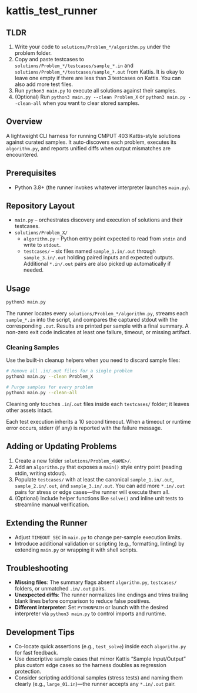 # kattis_test_runner

## TLDR
1. Write your code to `solutions/Problem_*/algorithm.py` under the problem folder.
2. Copy and paste testcases to `solutions/Problem_*/testcases/sample_*.in` and `solutions/Problem_*/testcases/sample_*.out` from Kattis. It is okay to leave one empty if there are less than 3 testcases on Kattis. You can also add more test files.
3. Run `python3 main.py` to execute all solutions against their samples.
4. (Optional) Run `python3 main.py --clean Problem_X` or `python3 main.py --clean-all` when you want to clear stored samples.

## Overview
A lightweight CLI harness for running CMPUT 403 Kattis-style solutions against curated samples. It auto-discovers each problem, executes its `algorithm.py`, and reports unified diffs when output mismatches are encountered.

## Prerequisites
- Python 3.8+ (the runner invokes whatever interpreter launches `main.py`).

## Repository Layout
- `main.py` – orchestrates discovery and execution of solutions and their testcases.
- `solutions/Problem_X/`
  - `algorithm.py` – Python entry point expected to read from `stdin` and write to `stdout`.
  - `testcases/` – six files named `sample_1.in/.out` through `sample_3.in/.out` holding paired inputs and expected outputs. Additional `*.in/.out` pairs are also picked up automatically if needed.

## Usage
```bash
python3 main.py
```
The runner locates every `solutions/Problem_*/algorithm.py`, streams each `sample_*.in` into the script, and compares the captured stdout with the corresponding `.out`. Results are printed per sample with a final summary. A non-zero exit code indicates at least one failure, timeout, or missing artifact.

### Cleaning Samples

Use the built-in cleanup helpers when you need to discard sample files:

```bash
# Remove all .in/.out files for a single problem
python3 main.py --clean Problem_X

# Purge samples for every problem
python3 main.py --clean-all
```

Cleaning only touches `.in`/`.out` files inside each `testcases/` folder; it leaves other assets intact.

Each test execution inherits a 10 second timeout. When a timeout or runtime error occurs, stderr (if any) is reported with the failure message.

## Adding or Updating Problems
1. Create a new folder `solutions/Problem_<NAME>/`.
2. Add an `algorithm.py` that exposes a `main()` style entry point (reading stdin, writing stdout).
3. Populate `testcases/` with at least the canonical `sample_1.in/.out`, `sample_2.in/.out`, and `sample_3.in/.out`. You can add more `*.in/.out` pairs for stress or edge cases—the runner will execute them all.
4. (Optional) Include helper functions like `solve()` and inline unit tests to streamline manual verification.

## Extending the Runner
- Adjust `TIMEOUT_SEC` in `main.py` to change per-sample execution limits.
- Introduce additional validation or scripting (e.g., formatting, linting) by extending `main.py` or wrapping it with shell scripts.

## Troubleshooting
- **Missing files**: The summary flags absent `algorithm.py`, `testcases/` folders, or unmatched `.in/.out` pairs.
- **Unexpected diffs**: The runner normalizes line endings and trims trailing blank lines before comparison to reduce false positives.
- **Different interpreter**: Set `PYTHONPATH` or launch with the desired interpreter via `python3 main.py` to control imports and runtime.

## Development Tips
- Co-locate quick assertions (e.g., `test_solve`) inside each `algorithm.py` for fast feedback.
- Use descriptive sample cases that mirror Kattis “Sample Input/Output” plus custom edge cases so the harness doubles as regression protection.
- Consider scripting additional samples (stress tests) and naming them clearly (e.g., `large_01.in`)—the runner accepts any `*.in/.out` pair.
